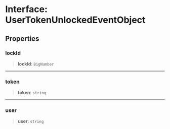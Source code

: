 # Interface: UserTokenUnlockedEventObject

## Properties

### lockId

> **lockId**: `BigNumber`

***

### token

> **token**: `string`

***

### user

> **user**: `string`
